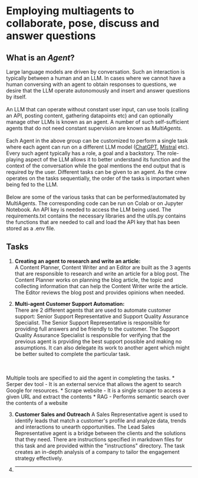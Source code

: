 # Employing multiagents to collaborate, pose, discuss and answer questions

## What is an *Agent*?
Large language models are driven by conversation. Such an interaction is typically between a human and an LLM. In cases where we cannot have a human conversing with an agent to obtain responses to questions, we desire that the LLM operate autonomously and insert and answer questions by itself.
<br>
<br>
An LLM that can operate without constant user input, can use tools (calling an API, posting content, gathering datapoints etc) and can optionally manage other LLMs is known as an agent. A number of such self-sufficient agents that do not need constant supervision are known as *MultiAgents*.
<br>
<br>
Each Agent in the above group can be customized to perform a single task where each agent can run on a different LLM model ([ChatGPT](https://chatgpt.com/?oai-dm=1), [Mistral](https://auth.mistral.ai/ui/login?flow=517612c2-b660-42a5-8f7d-43cfaff68dbc) etc). Every such agent typically has a role, a goal and a backstory. The role-playing aspect of the LLM allows it to better understand its function and the context of the conversation while the goal mentions the end output that is required by the user. Different tasks can be given to an agent. As the crew operates on the tasks sequentially, the order of the tasks is important when being fed to the LLM. 
<br>
<br>
Below are some of the various tasks that can be performed/automated by MultiAgents. The corresponding code can be run on Colab or on Jupyter Notebook. An API key is needed to access the LLM being used. The requirements.txt contains the necessary libraries and the utils.py contains the functions that are needed to call and load the API key that has been stored as a .env file. 

## Tasks

1. **Creating an agent to research and write an article:**
   <br>
    A Content Planner, Content Writer and an Editor are built as the 3 agents that are responsible to research and write an article for a blog post. The Content Planner works on planning the blog article, the topic and collecting information that can help the Content Writer write the article. The Editor reviews the blog post and provides opinions when needed.

2. **Multi-agent Customer Support Automation:**
   <br>
   There are 2 different agents that are used to automate customer support: Senior Support Representative and Support Quality Assurance Specialist. The Senior Support Representative is responsible for providing full answers and be friendly to the customer. The Support Quality Assurance Specialist is responsible for verifying that the previous agent is prpviding the best support possible and making no assumptions. It can also delegate its work to another agent which might be better suited to complete the particular task.
<br>
<br>
Multiple tools are specified to aid the agent in completing the tasks.
* Serper dev tool - It is an external service that allows the agent to search Google for resources.
* Scrape website - It is a single scraper to access a given URL and extract the contents
* RAG - Performs semantic search over the contents of a website
  
3. **Customer Sales and Outreach**
   A Sales Representative agent is used to identify leads that match a customer's profile and analyze data, trends and interactions to unearth opportunities. The Lead Sales Representative agent is a bridge between the clients and the solutions that they need. There are instructions specified in markdown files for this task and are provided within the "instructions" directory. The task creates an in-depth analysis of a company to tailor the engagement strategy effectively.

4. ****

